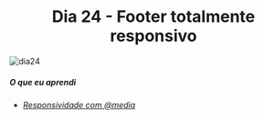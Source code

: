 
<h1 align= "center">
 <a>Dia 24 - Footer totalmente responsivo </a>
</h1>

![dia24](https://user-images.githubusercontent.com/64365302/111905450-70c2b480-8a2a-11eb-8d9f-398b992245dc.gif)

 ##### O que eu aprendi
* *[Responsividade com @media](https://developer.mozilla.org/pt-BR/docs/Web/CSS/Media_Queries/Using_media_queries)*







